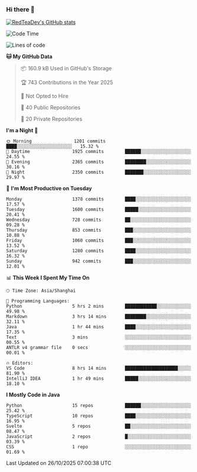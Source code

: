 ### Hi there 👋

<!--
**RedTeaDev/RedTeaDev** is a ✨ _special_ ✨ repository because its `README.md` (this file) appears on your GitHub profile.

Here are some ideas to get you started:

- 🔭 I’m currently working on ...
- 🌱 I’m currently learning ...
- 👯 I’m looking to collaborate on ...
- 🤔 I’m looking for help with ...
- 💬 Ask me about ...
- 📫 How to reach me: ...
- 😄 Pronouns: ...
- ⚡ Fun fact: ...
-->

<!--
[![wakatime](https://wakatime.com/badge/user/6b101ed0-04c0-4490-9283-eb61f2efff96.svg)](https://wakatime.com/@6b101ed0-04c0-4490-9283-eb61f2efff96)
!-->

[![RedTeaDev's GitHub stats](https://github-readme-stats.vercel.app/api?username=RedTeaDev\&include_all_commits=true)](https://github.com/anuraghazra/github-readme-stats)
<!--
[![willianrod's wakatime stats](https://github-readme-stats.vercel.app/api/wakatime?username=RedTeaDev)](https://github.com/anuraghazra/github-readme-stats)
!-->
<!--START_SECTION:waka-->
![Code Time](http://img.shields.io/badge/Code%20Time-3%2C609%20hrs%2026%20mins-blue)

![Lines of code](https://img.shields.io/badge/From%20Hello%20World%20I%27ve%20Written-1.4%20million%20lines%20of%20code-blue)

**🐱 My GitHub Data** 

> 📦 160.9 kB Used in GitHub's Storage 
 > 
> 🏆 743 Contributions in the Year 2025
 > 
> 🚫 Not Opted to Hire
 > 
> 📜 40 Public Repositories 
 > 
> 🔑 20 Private Repositories 
 > 
**I'm a Night 🦉** 

```text
🌞 Morning                1201 commits        ████░░░░░░░░░░░░░░░░░░░░░   15.32 % 
🌆 Daytime                1925 commits        ██████░░░░░░░░░░░░░░░░░░░   24.55 % 
🌃 Evening                2365 commits        ████████░░░░░░░░░░░░░░░░░   30.16 % 
🌙 Night                  2350 commits        ███████░░░░░░░░░░░░░░░░░░   29.97 % 
```
📅 **I'm Most Productive on Tuesday** 

```text
Monday                   1378 commits        ████░░░░░░░░░░░░░░░░░░░░░   17.57 % 
Tuesday                  1600 commits        █████░░░░░░░░░░░░░░░░░░░░   20.41 % 
Wednesday                728 commits         ██░░░░░░░░░░░░░░░░░░░░░░░   09.28 % 
Thursday                 853 commits         ███░░░░░░░░░░░░░░░░░░░░░░   10.88 % 
Friday                   1060 commits        ███░░░░░░░░░░░░░░░░░░░░░░   13.52 % 
Saturday                 1280 commits        ████░░░░░░░░░░░░░░░░░░░░░   16.32 % 
Sunday                   942 commits         ███░░░░░░░░░░░░░░░░░░░░░░   12.01 % 
```


📊 **This Week I Spent My Time On** 

```text
🕑︎ Time Zone: Asia/Shanghai

💬 Programming Languages: 
Python                   5 hrs 2 mins        ████████████░░░░░░░░░░░░░   49.98 % 
Markdown                 3 hrs 14 mins       ████████░░░░░░░░░░░░░░░░░   32.11 % 
Java                     1 hr 44 mins        ████░░░░░░░░░░░░░░░░░░░░░   17.35 % 
Text                     3 mins              ░░░░░░░░░░░░░░░░░░░░░░░░░   00.55 % 
ANTLR v4 grammar file    0 secs              ░░░░░░░░░░░░░░░░░░░░░░░░░   00.01 % 

🔥 Editors: 
VS Code                  8 hrs 14 mins       ████████████████████░░░░░   81.90 % 
IntelliJ IDEA            1 hr 49 mins        █████░░░░░░░░░░░░░░░░░░░░   18.10 % 
```

**I Mostly Code in Java** 

```text
Python                   15 repos            ██████░░░░░░░░░░░░░░░░░░░   25.42 % 
TypeScript               10 repos            ████░░░░░░░░░░░░░░░░░░░░░   16.95 % 
Svelte                   5 repos             ██░░░░░░░░░░░░░░░░░░░░░░░   08.47 % 
JavaScript               2 repos             █░░░░░░░░░░░░░░░░░░░░░░░░   03.39 % 
CSS                      1 repo              ░░░░░░░░░░░░░░░░░░░░░░░░░   01.69 % 
```




 Last Updated on 26/10/2025 07:00:38 UTC
<!--END_SECTION:waka-->


